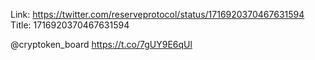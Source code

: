 Link:  https://twitter.com/reserveprotocol/status/1716920370467631594
Title: 1716920370467631594

@cryptoken_board https://t.co/7gUY9E6qUl